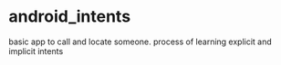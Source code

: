 # android_intents
basic app to call and locate someone.
process of learning explicit and implicit intents
